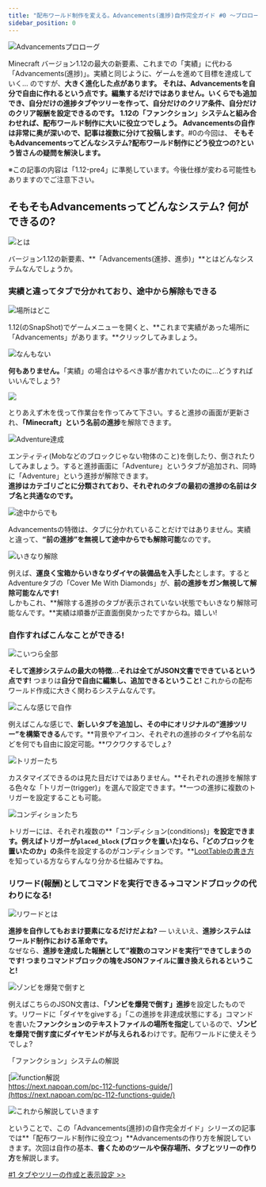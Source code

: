```yaml
---
title: "配布ワールド制作を変える。Advancements(進捗)自作完全ガイド #0 ～プロローグ～"
sidebar_position: 0
---
```


![Advancementsプロローグ](https://cdn-ak.f.st-hatena.com/images/fotolife/s/sasigume/20210208/20210208111137.png)

Minecraft バージョン1.12の最大の新要素、これまでの「実績」に代わる「Advancements(進捗)」。実績と同じように、ゲームを進めて目標を達成していく… のですが、**大きく進化した点があります。 それは、Advancementsを自分で自由に作れるという点です。**編集するだけではありません。**いくらでも追加でき、自分だけの進捗タブやツリーを作って、自分だけのクリア条件、自分だけのクリア報酬を設定できるのです。** 1.12の「ファンクション」システムと組み合わせれば、配布ワールド制作に大いに役立つでしょう。 Advancementsの自作は非常に奥が深いので、記事は**複数に分けて投稿します**。#0の今回は、 **そもそもAdvancementsってどんなシステム?配布ワールド制作にどう役立つの?という皆さんの疑問を解決します。** 

※この記事の内容は「1.12-pre4」に準拠しています。今後仕様が変わる可能性もありますのでご注意下さい。

## そもそもAdvancementsってどんなシステム? 何ができるの?

![とは](https://cdn-ak.f.st-hatena.com/images/fotolife/s/sasigume/20210208/20210208105441.jpg)

バージョン1.12の新要素、**「Advancements(進捗、進歩)」**とはどんなシステムなんでしょうか。

### 実績と違ってタブで分かれており、途中から解除もできる

![場所はどこ](https://cdn-ak.f.st-hatena.com/images/fotolife/s/sasigume/20210208/20210208123050.jpg)

1.12(のSnapShot)でゲームメニューを開くと、**これまで実績があった場所に「Advancements」があります。**クリックしてみましょう。

![なんもない](https://cdn-ak.f.st-hatena.com/images/fotolife/s/sasigume/20210208/20210208122304.jpg)

**何もありません。**「実績」の場合はやるべき事が書かれていたのに…どうすればいいんでしょう?

![](https://cdn-ak.f.st-hatena.com/images/fotolife/s/sasigume/20210208/20210208123429.jpg)

とりあえず木を伐って作業台を作ってみて下さい。すると進捗の画面が更新され、**「Minecraft」という名前の進捗**を解除できます。

![Adventure達成](https://cdn-ak.f.st-hatena.com/images/fotolife/s/sasigume/20210208/20210208103623.jpg)

エンティティ(Mobなどのブロックじゃない物体のこと)を倒したり、倒されたりしてみましょう。すると進捗画面に「Adventure」というタブが追加され、同時に「Adventure」という進捗が解除できます。  
**進捗はカテゴリごとに分類されており、それぞれのタブの最初の進捗の名前はタブ名と共通なのです。**

![途中からでも](https://cdn-ak.f.st-hatena.com/images/fotolife/s/sasigume/20210208/20210208090705.jpg)

Advancementsの特徴は、タブに分かれていることだけではありません。実績と違って、**“前の進捗”を無視して途中からでも解除可能**なのです。

![いきなり解除](https://cdn-ak.f.st-hatena.com/images/fotolife/s/sasigume/20210208/20210208090326.jpg)

例えば、**運良く宝箱からいきなりダイヤの装備品を入手した**とします。するとAdventureタブの「Cover Me With Diamonds」が、**前の進捗をガン無視して解除可能なんです!**  
しかもこれ、**解除する進捗のタブが表示されていない状態でもいきなり解除可能なんです。**実績は順番が正直面倒臭かったですからね。嬉しい!

### 自作すればこんなことができる!

![こいつら全部](https://cdn-ak.f.st-hatena.com/images/fotolife/s/sasigume/20210208/20210208124121.jpg)

**そして進捗システムの最大の特徴…それは全てがJSON文書でできているという点です!** つまりは**自分で自由に編集し、追加できるということ!** これからの配布ワールド作成に大きく関わるシステムなんです。

![こんな感じで自作](https://cdn-ak.f.st-hatena.com/images/fotolife/s/sasigume/20210208/20210208101626.jpg)

例えばこんな感じで、**新しいタブを追加し、その中にオリジナルの”進捗ツリー”を構築できる**んです。**背景やアイコン、それぞれの進捗のタイプや名前などを何でも自由に設定可能。**ワクワクするでしょ?

![トリガーたち](https://cdn-ak.f.st-hatena.com/images/fotolife/s/sasigume/20210208/20210208123750.jpg)

カスタマイズできるのは見た目だけではありません。**それぞれの進捗を解除する色々な「トリガー(trigger)」を選んで設定できます。**一つの進捗に複数のトリガーを設定することも可能。

![コンディションたち](https://cdn-ak.f.st-hatena.com/images/fotolife/s/sasigume/20210208/20210208102629.jpg)

トリガーには、それぞれ複数の**「コンディション(conditions)」**を設定できます。例えばトリガーが`placed_block` (ブロックを置いた)なら、「どのブロックを置いたのか」の**条件を設定するのがコンディションです。**[LootTableの書き方](https://www.napoan.com/loot-table-perfect-guide/)を知っている方ならすんなり分かる仕組みですね。

### リワード(報酬)としてコマンドを実行できる→コマンドブロックの代わりになる!

![リワードとは](https://cdn-ak.f.st-hatena.com/images/fotolife/s/sasigume/20210208/20210208122528.jpg)

**進捗を自作してもおまけ要素になるだけだよね?** ― いえいえ、**進捗システムはワールド制作における革命です。**  
なぜなら、**進捗を達成した報酬として”複数のコマンドを実行”できてしまうのです! **つまりコマンドブロックの塊をJSONファイルに置き換えられるということ!****

![ゾンビを爆発で倒すと](https://cdn-ak.f.st-hatena.com/images/fotolife/s/sasigume/20210208/20210208110117.jpg)

例えばこちらのJSON文書は、**「ゾンビを爆発で倒す」進捗**を設定したものです。リワードに「ダイヤをgiveする」「この進捗を非達成状態にする」コマンドを書いた**ファンクションのテキストファイルの場所を指定**しているので、**ゾンビを爆発で倒す度にダイヤモンドが与えられる**わけです。配布ワールドに使えそうでしょ?

「ファンクション」システムの解説

[![function解説](https://cdn-ak.f.st-hatena.com/images/fotolife/s/sasigume/20210208/20210208122759.png)  
https://next.napoan.com/pc-112-functions-guide/](https://next.napoan.com/pc-112-functions-guide/)

![これから解説していきます](https://cdn-ak.f.st-hatena.com/images/fotolife/s/sasigume/20210208/20210208101248.jpg)

ということで、この「Advancements(進捗)の自作完全ガイド」シリーズの記事では**「配布ワールド制作に役立つ」**Advancementsの作り方を解説していきます。次回は自作の基本、**書くためのツールや保存場所、タブとツリーの作り方**を解説します。

[#1 タブやツリーの作成と表示設定 >>](https://exr-nap.sakura.ne.jp/www.napoan.com/advancements-custom-guide-1/)
